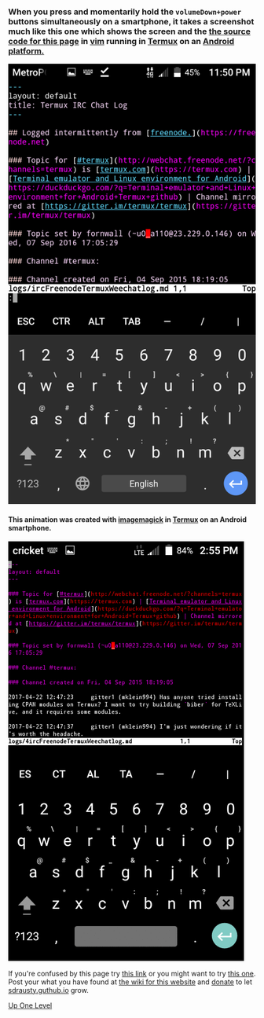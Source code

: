 ### When you press and momentarily hold the `volumeDown+power` buttons simultaneously on a smartphone, it takes a screenshot much like this one which shows the screen and the [the source code for this page](https://raw.githubusercontent.com/sdrausty/sdrausty.github.io/master/logs/ircFreenodeTermuxWeechatlog.md) in [vim](http://www.vim.org/git.php) running in [Termux](https://termux.com) on an [Android](https://source.android.com/) [plat](https://www.google.com/search?q=platform+technology)[form.](https://duckduckgo.com/?q=platform+technology)

![Screenshot](./../bitpics/ircFreenodeTermuxWeechatlog.png)

#### This animation was created with [imagemagick](../pages/im.html) in [Termux](../pages/asac.html) on an Android smartphone.

![Screenshot Animation](./../bitpics/ps1.gif)

If you're confused by this page try [this link](http://tldp.org/) or you might want to try [this one](https://www.debian.org/doc/). Post your what you have found at [the wiki for this website](https://github.com/sdrausty/sdrausty.github.io/wiki) and [donate](../pages/donate.md) to let [sdrausty.guthub.io](https://sdrausty.github.io/) grow.

[Up One Level](./../)
